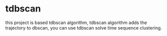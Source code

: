# tdbscan
this project is based tdbscan algorithm, tdbscan algorithm adds  the trajectory to dbscan, you can use tdbscan solve time sequence clustering.
